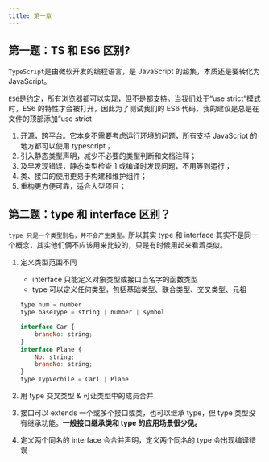 ```yaml
---
title: 第一章
---
```


## 第一题：TS 和 ES6 区别?

`TypeScript`是由微软开发的编程语言，是 JavaScript 的超集，本质还是要转化为 JavaScript。

`ES6`是约定，所有浏览器都可以实现，但不是都支持。当我们处于“use strict”模式时，ES6 的特性才会被打开，因此为了测试我们的 ES6 代码，我的建议是总是在文件的顶部添加“use strict

1. 开源，跨平台。它本身不需要考虑运行环境的问题，所有支持 JavaScript 的地方都可以使用 typescript；
2. 引入静态类型声明，减少不必要的类型判断和文档注释；
3. 及早发现错误，静态类型检查 1 或编译时发现问题，不用等到运行；
4. 类、接口的使用更易于构建和维护组件；
5. 重构更方便可靠，适合大型项目；

## 第二题：type 和 interface 区别？

`type 只是一个类型别名，并不会产生类型。`所以其实 type 和 interface 其实不是同一个概念，其实他们俩不应该用来比较的，只是有时候用起来看着类似。

1. 定义类型范围不同

    - interface 只能定义对象类型或接口当名字的函数类型
    - type 可以定义任何类型，包括基础类型、联合类型、交叉类型、元祖

    ```javascript
    type num = number
    type baseType = string | number | symbol

    interface Car {
    	brandNo: string;
    }
    interface Plane {
    	No: string;
    	brandNo: string;
    }
    type TypVechile = Carl | Plane
    ```

2. 用 type 交叉类型 & 可让类型中的成员合并
3. 接口可以 extends 一个或多个接口或类，也可以继承 type，但 type 类型没有继承功能。**一般接口继承类和 type 的应用场景很少见。**
4. 定义两个同名的 interface 会合并声明，定义两个同名的 type 会出现编译错误
